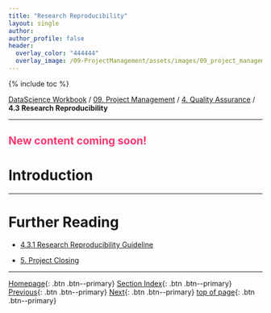 ```yaml
---
title: "Research Reproducibility"
layout: single
author:
author_profile: false
header:
  overlay_color: "444444"
  overlay_image: /09-ProjectManagement/assets/images/09_project_management_banner.png
---
```



{% include toc %}

[DataScience Workbook](https://datascience.101workbook.org/) / [09. Project Management](../00-ProjectManagement-LandingPage.md) / [4. Quality Assurance](00-quality-assurance) / **4.3 Research Reproducibility**

---


## <span style="color: #ff3870;">New content coming soon!</span>

# Introduction





___
# Further Reading
* [4.3.1 Research Reproducibility Guideline](03-tutorial-research-reproducibility)

* [5. Project Closing](../04-PUBLICATION/01-project-closing)


___

[Homepage](../../index.md){: .btn  .btn--primary}
[Section Index](../00-ProjectManagement-LandingPage){: .btn  .btn--primary}
[Previous](02-productivity){: .btn  .btn--primary}
[Next](03-tutorial-research-reproducibility){: .btn  .btn--primary}
[top of page](#introduction){: .btn  .btn--primary}
